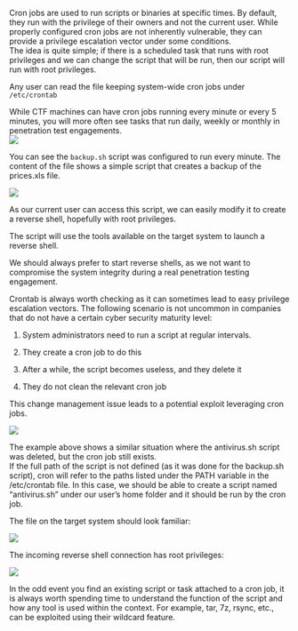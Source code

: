 Cron jobs are used to run scripts or binaries at specific times. By default, they run with the privilege of their owners and not the current user. While properly configured cron jobs are not inherently vulnerable, they can provide a privilege escalation vector under some conditions.  
The idea is quite simple; if there is a scheduled task that runs with root privileges and we can change the script that will be run, then our script will run with root privileges.

Any user can read the file keeping system-wide cron jobs under `/etc/crontab`
  
While CTF machines can have cron jobs running every minute or every 5 minutes, you will more often see tasks that run daily, weekly or monthly in penetration test engagements.  
![](https://i.imgur.com/fwqPuHN.png)  

You can see the `backup.sh` script was configured to run every minute. The content of the file shows a simple script that creates a backup of the prices.xls file.

![](https://i.imgur.com/qlDj93R.png)

As our current user can access this script, we can easily modify it to create a reverse shell, hopefully with root privileges.
  
The script will use the tools available on the target system to launch a reverse shell.

We should always prefer to start reverse shells, as we not want to compromise the system integrity during a real penetration testing engagement.

Crontab is always worth checking as it can sometimes lead to easy privilege escalation vectors. The following scenario is not uncommon in companies that do not have a certain cyber security maturity level:

1. System administrators need to run a script at regular intervals.
2. They create a cron job to do this
3. After a while, the script becomes useless, and they delete it  
    
4. They do not clean the relevant cron job

This change management issue leads to a potential exploit leveraging cron jobs.

  

![](https://i.imgur.com/SovymJL.png)

  

  

The example above shows a similar situation where the antivirus.sh script was deleted, but the cron job still exists.  
If the full path of the script is not defined (as it was done for the backup.sh script), cron will refer to the paths listed under the PATH variable in the /etc/crontab file. In this case, we should be able to create a script named “antivirus.sh” under our user’s home folder and it should be run by the cron job.  

  

The file on the target system should look familiar:  

![](https://i.imgur.com/SHknR87.png)  

  

The incoming reverse shell connection has root privileges:

![](https://i.imgur.com/EBCue17.png)  

  

In the odd event you find an existing script or task attached to a cron job, it is always worth spending time to understand the function of the script and how any tool is used within the context. For example, tar, 7z, rsync, etc., can be exploited using their wildcard feature.

